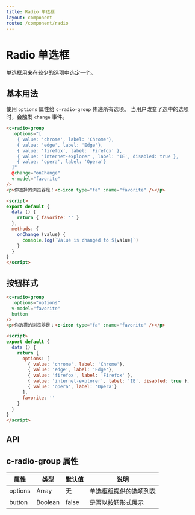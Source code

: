 ```yaml
---
title: Radio 单选框
layout: component
route: /component/radio
---
```


# Radio 单选框

单选框用来在较少的选项中选定一个。

## 基本用法

使用 `options` 属性给 `c-radio-group` 传递所有选项。 当用户改变了选中的选项时，会触发 `change` 事件。

```html
<c-radio-group
  :options="[
    { value: 'chrome', label: 'Chrome'},
    { value: 'edge', label: 'Edge'},
    { value: 'firefox', label: 'Firefox' },
    { value: 'internet-explorer', label: 'IE', disabled: true },
    { value: 'opera', label: 'Opera'}
  ]"
  @change="onChange"
  v-model="favorite"
/>
<p>你选择的浏览器是：<c-icon type="fa" :name="favorite" /></p>

<script>
export default {
  data () {
    return { favorite: '' }
  },
  methods: {
    onChange (value) {
      console.log(`Value is changed to ${value}`)
    }
  }
}
</script>
```

## 按钮样式

```html
<c-radio-group
  :options="options"
  v-model="favorite"
  button
/>
<p>你选择的浏览器是：<c-icon type="fa" :name="favorite" /></p>

<script>
export default {
  data () {
    return {
      options: [
        { value: 'chrome', label: 'Chrome'},
        { value: 'edge', label: 'Edge'},
        { value: 'firefox', label: 'Firefox' },
        { value: 'internet-explorer', label: 'IE', disabled: true },
        { value: 'opera', label: 'Opera'}
      ],
      favorite: ''
    }
  }
}
</script>
```

## API

## c-radio-group 属性

| 属性 | 类型 | 默认值 | 说明 |
|-----|------|-------|-----|
| options | Array | 无 | 单选框组提供的选项列表 |
| button | Boolean | false | 是否以按钮形式展示 |

